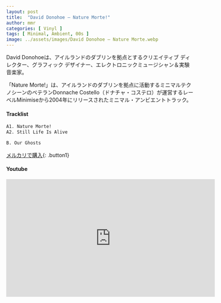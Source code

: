 ```yaml
---
layout: post
title:  "David Donohoe – Nature Morte!"
author: mmr
categories: [ Vinyl ]
tags: [ Minimal, Ambient, 00s ]
image: ../assets/images/David Donohoe – Nature Morte.webp
---
```


David Donohoeは、アイルランドのダブリンを拠点とするクリエイティブ ディレクター、グラフィック デザイナー、エレクトロニックミュージシャン＆実験音楽家。

「Nature Morte!」は、アイルランドのダブリンを拠点に活動するミニマルテクノシーンのベテランDonnache Costello（ドナチャ・コステロ）が運営するレーベルMinimiseから2004年にリリースされたミニマル・アンビエントトラック。

#### Tracklist
```md
A1. Nature Morte!
A2. Still Life Is Alive

B. Our Ghosts
```

[メルカリで購入](https://jp.mercari.com/item/m44618492590?afid=6142608987){: .button1}

#### Youtube
<iframe width="560" height="315" src="https://www.youtube.com/embed/squTiO_3FX8?si=u5qS8FpEx8e7mMwy" title="YouTube video player" frameborder="0" allow="accelerometer; autoplay; clipboard-write; encrypted-media; gyroscope; picture-in-picture; web-share" referrerpolicy="strict-origin-when-cross-origin" allowfullscreen></iframe>